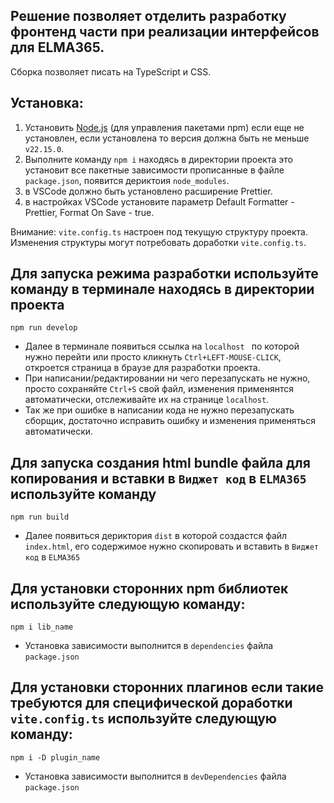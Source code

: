 ## Решение позволяет отделить разработку фронтенд части при реализации интерфейсов для ELMA365.

Сборка позволяет писать на TypeScript и CSS.

## Установка:

1. Установить [Node.js](https://nodejs.org/en/download) (для управления пакетами npm) если еще не установлен, если установлена то версия должна быть не меньше `v22.15.0`.
2. Выполните команду `npm i` находясь в директории проекта это установит все пакетные зависимости прописанные в файле `package.json`, появится дериктоия `node_modules`.
3. в VSCode должно быть установлено расширение Prettier.
4. в настройках VSCode установите параметр Default Formatter - Prettier, Format On Save - true.

Внимание: `vite.config.ts` настроен под текущую структуру проекта. Изменения структуры могут потребовать доработки `vite.config.ts`.

## Для запуска режима разработки используйте команду в терминале находясь в директории проекта

```
npm run develop
```

- Далее в терминале появиться ссылка на `localhost ` по которой нужно перейти или просто кликнуть `Ctrl+LEFT-MOUSE-CLICK`, откроется страница в браузе для разработки проекта.
- При написании/редактировании ни чего перезапускать не нужно, просто сохраняйте `Ctrl+S` свой файл, изменения применянтся автоматически, отслеживайте их на странице `localhost`.
- Так же при ошибке в написании кода не нужно перезапускать сборщик, достаточно исправить ошибку и изменения применяться автоматически.

## Для запуска создания html bundle файла для копирования и вставки в `Виджет код` в `ELMA365` используйте команду

```
npm run build
```

- Далее появиться дериктория `dist` в которой создастся файл `index.html`, его содержимое нужно скопировать и вставить в `Виджет код` в `ELMA365`

## Для установки сторонних npm библиотек используйте следующую команду:

```
npm i lib_name
```

- Установка зависимости выполнится в `dependencies` файла `package.json`

## Для установки сторонних плагинов если такие требуются для специфической доработки `vite.config.ts` используйте следующую команду:

```
npm i -D plugin_name
```

- Установка зависимости выполнится в `devDependencies` файла `package.json`
